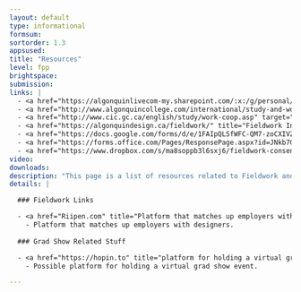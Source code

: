 ```yaml
---
layout: default
type: informational
formsum:
sortorder: 1.3
appsused:
title: "Resources"
level: fpp
brightspace: 
submission:
links: |
  - <a href="https://algonquinlivecom-my.sharepoint.com/:x:/g/personal/paradia_algonquincollege_com/Ea7gnU-aDaNBnluYTBTyCCMBGdH6Ai8EYDFGJHSdIuElqg?e=d3j5EJ" target="_blank" title="Activity Log Spreadsheet">Activity Log Spreadsheet</a>
  - <a href="http://www.algonquincollege.com/international/study-and-work-abroad-2018/placement-abroad/" target="_blank" title="Fieldwork Abroad?">Fieldwork Abroad?</a>
  - <a href="http://www.cic.gc.ca/english/study/work-coop.asp" target="_blank" title="Fieldwork Info for Employers">Internation Student Work Permit</a>
  - <a href="https://algonquindesign.ca/fieldwork/" title="Fieldwork Info for Employers" target="_blank">Fieldwork Info for Employers</a>
  - <a href="https://docs.google.com/forms/d/e/1FAIpQLSfWFC-QM7-zoCXIVZZcprjPr9TaHt9B_ZlixE3Krz9-QVaxbA/viewform" title="Employers Fieldwork Request" target="_blank">Employers Fieldwork Request</a>
  - <a href="https://forms.office.com/Pages/ResponsePage.aspx?id=JNkb7GoKqUqqicmAMWwESfjne9J-c6VKlt4hDsO6Z5ZURUU5WFowU1MxVTdLQzNQVUc0NzVRTEpLWS4u" title="Form: I Got My Fieldwork!" target="_blank">I Got My Fieldwork!</a>
  - <a href="https://www.dropbox.com/s/ma8soppb3l6sxj6/fieldwork-consent-form-2020.pdf.zip?dl=1" title="Fieldwork Consent Form">Fieldwork Consent Form PDF</a>
video: 
downloads:
description: "This page is a list of resources related to Fieldwork and the Grad Show. These are links you can each use to help you find fieldwork, organize a virtual Grad Show event and more."
details: |

  ### Fieldwork Links

  - <a href="Riipen.com" title="Platform that matches up employers with designers." target="_blank">Riipen.com</a>
    - Platform that matches up employers with designers.
  
  ### Grad Show Related Stuff

  - <a href="https://hopin.to" title="platform for holding a virtual grad show event" target="_blank">https://hopin.to</a>
  	- Possible platform for holding a virtual grad show event.

---
```

